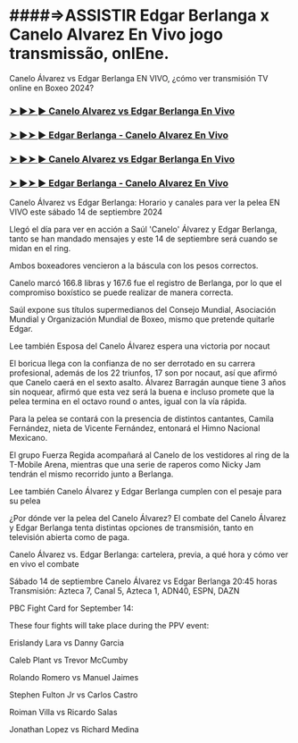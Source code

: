 #  ####=>ASSISTIR Edgar Berlanga x Canelo Alvarez En Vivo jogo transmissão, onlEne.

Canelo Álvarez vs Edgar Berlanga EN VIVO, ¿cómo ver transmisión TV online en Boxeo 2024?

<h3><a href="https://cutt.ly/WeR39PY0">➤ ►➤ ► Canelo Alvarez vs Edgar Berlanga En Vivo</a></h3>

<h3><a href="https://cutt.ly/WeR39PY0">➤ ►➤ ► Edgar Berlanga - Canelo Alvarez En Vivo</a></h3>

<h3><a href="https://cutt.ly/WeR39PY0">➤ ►➤ ► Canelo Alvarez vs Edgar Berlanga En Vivo</a></h3>

<h3><a href="https://cutt.ly/WeR39PY0">➤ ►➤ ► Edgar Berlanga - Canelo Alvarez En Vivo</a></h3>

Canelo Álvarez vs Edgar Berlanga: Horario y canales para ver la pelea EN VIVO este sábado 14 de septiembre 2024

Llegó el día para ver en acción a Saúl 'Canelo' Álvarez y Edgar Berlanga, tanto se han mandado mensajes y este 14 de septiembre será cuando se midan en el ring.

Ambos boxeadores vencieron a la báscula con los pesos correctos.

Canelo marcó 166.8 libras y 167.6 fue el registro de Berlanga, por lo que el compromiso boxístico se puede realizar de manera correcta.

Saúl expone sus títulos supermedianos del Consejo Mundial, Asociación Mundial y Organización Mundial de Boxeo, mismo que pretende quitarle Edgar.

Lee también Esposa del Canelo Álvarez espera una victoria por nocaut

El boricua llega con la confianza de no ser derrotado en su carrera profesional, además de los 22 triunfos, 17 son por nocaut, así que afirmó que Canelo caerá en el sexto asalto.
Álvarez Barragán aunque tiene 3 años sin noquear, afirmó que esta vez será la buena e incluso promete que la pelea termina en el octavo round o antes, igual con la vía rápida.

Para la pelea se contará con la presencia de distintos cantantes, Camila Fernández, nieta de Vicente Fernández, entonará el Himno Nacional Mexicano.

El grupo Fuerza Regida acompañará al Canelo de los vestidores al ring de la T-Mobile Arena, mientras que una serie de raperos como Nicky Jam tendrán el mismo recorrido junto a Berlanga.

Lee también Canelo Álvarez y Edgar Berlanga cumplen con el pesaje para su pelea

¿Por dónde ver la pelea del Canelo Álvarez?
El combate del Canelo Álvarez y Edgar Berlanga tenta distintas opciones de transmisión, tanto en televisión abierta como de paga.

Canelo Álvarez vs. Edgar Berlanga: cartelera, previa, a qué hora y cómo ver en vivo el combate

Sábado 14 de septiembre
Canelo Álvarez vs Edgar Berlanga
20:45 horas
Transmisión: Azteca 7, Canal 5, Azteca 1, ADN40, ESPN, DAZN

PBC Fight Card for September 14:

These four fights will take place during the PPV event:

Erislandy Lara vs Danny Garcia

Caleb Plant vs Trevor McCumby

Rolando Romero vs Manuel Jaimes

Stephen Fulton Jr vs Carlos Castro

Roiman Villa vs Ricardo Salas

Jonathan Lopez vs Richard Medina
